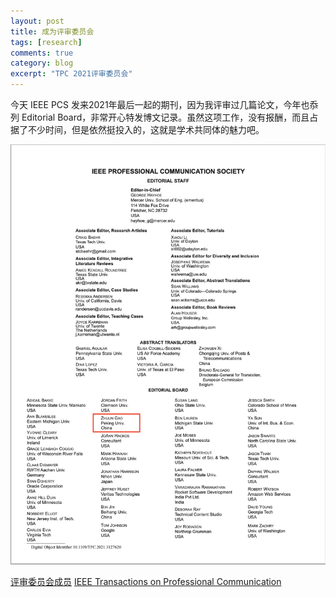 ```yaml
---
layout: post
title: 成为评审委员会
tags: [research]
comments: true
category: blog
excerpt: "TPC 2021评审委员会"
---
```


今天 IEEE PCS 发来2021年最后一起的期刊，因为我评审过几篇论文，今年也忝列 Editorial Board，非常开心特发博文记录。虽然这项工作，没有报酬，而且占据了不少时间，但是依然挺投入的，这就是学术共同体的魅力吧。

![Editorial Board](/assets/blog-images/20211130/editorial-board.png)

[评审委员会成员](https://procomm.ieee.org/wp-content/uploads/2021/04/EditorialStaff.pdf)
[IEEE Transactions on Professional Communication](https://ieeexplore.ieee.org/xpl/RecentIssue.jsp?punumber=47)

